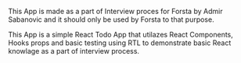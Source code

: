 This App is made as a part of Interview proces for Forsta by Admir Sabanovic and it should only be used by Forsta to that purpose.

This App is a simple React Todo App that utilazes React Components, Hooks props and basic testing using RTL to demonstrate basic React knowlage as a part of interview process.

